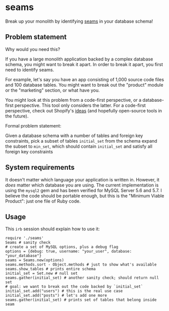 # seams

Break up your monolith by identifying [seams]((http://www.informit.com/articles/article.aspx?p=359417&seqNum=2)) in your database schema!

## Problem statement

Why would you need this?

If you have a large monolith application backed by a complex database schema, you might want to break it apart. In order to break it apart, you first need to identify seams.

For example, let's say you have an app consisting of 1,000 source code files and 100 database tables. You might want to break out the "product" module or the "marketing" section, or what have you.

You might look at this problem from a code-first perspective, or a database-first perspective.
This tool only considers the latter.
For a code-first perspective, check out Shopify's [ideas](https://engineering.shopify.com/blogs/engineering/deconstructing-monolith-designing-software-maximizes-developer-productivity) (and hopefully open-source tools in the future).

Formal problem statement:

Given a database schema with a number of tables and foreign key constraints,
pick a subset of tables `initial_set` from the schema
expand the subset to `min_set`, which should contain `initial_set` and satisfy all foreign key constraints

## System requirements

It doesn't matter which language your application is written in.
However, it *does* matter which database you are using.
The current implementation is using the `mysql2` gem and has been verified for MySQL Server 5.6 and 5.7.
I believe the code should be portable enough, but this is the "Minimum Viable Product": just one file of Ruby code.

## Usage

This `irb` session should explain how to use it:

```
require './seams'
Seams # sanity check
# create a set of MySQL options, plus a debug flag
options = {debug: true, username: "your_user", database: "your_database"}
seams = Seams.new(options)
seams.methods.sort - Object.methods # just to show what's available
seams.show_tables # prints entire schema
initial_set = Set.new # null set
seams.gather(initial_set) # another sanity check; should return null set
# goal: we want to break out the code backed by `initial_set`
initial_set.add("users") # this is the real use case
initial_set.add("posts") # let's add one more
seams.gather(initial_set) # prints set of tables that belong inside seam
```


